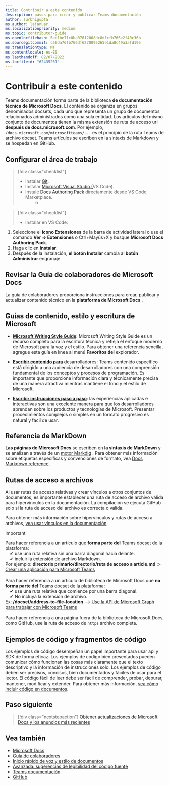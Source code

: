 ```yaml
---
title: Contribuir a este contenido
description: pasos para crear y publicar Teams documentación
author: surbhigupta
ms.author: lajanuar
ms.localizationpriority: medium
ms.topic: contributor-guide
ms.openlocfilehash: 5ee1be71c0ba07612808dc8d1cfb766e2f40c36b
ms.sourcegitcommit: c66da76fb766df6270095265e1da8c49a3afd195
ms.translationtype: MT
ms.contentlocale: es-ES
ms.lasthandoff: 02/07/2022
ms.locfileid: "62435261"
---
```

# <a name="contribute-to-teams-documentation"></a>Contribuir a este contenido

Teams documentación forma parte de la biblioteca **de documentación técnica de Microsoft Docs**. El contenido se organiza en grupos denominados docsets, cada uno que representa un grupo de documentos relacionados administrados como una sola entidad. Los artículos del mismo conjunto de documentos tienen la misma extensión de ruta de acceso url **después de docs.microsoft.com**. Por ejemplo, `/docs.microsoft.com/microsoftteams/...` es el principio de la ruta Teams de archivo docset. Teams artículos se escriben en la sintaxis de Markdown y se hospedan en GitHub.

## <a name="set-up-your-workspace"></a>Configurar el área de trabajo

> [!div class="checklist"]
>
> * Instalar [Git](https://git-scm.com/book/en/v2/Getting-Started-Installing-Git).
> * Instalar [Microsoft Visual Studio (](https://code.visualstudio.com/)VS Code).
> * Instale [Docs Authoring Pack](https://marketplace.visualstudio.com/items?itemName=docsmsft.docs-authoring-pack) directamente desde VS Code Marketplace.
<br>&emsp;&emsp; o

> [!div class="checklist"]
>
> * Instalar en VS Code:

   1. Seleccione el **icono Extensiones** de la barra de actividad lateral o use el comando **Ver => Extensiones** o Ctrl+Mayús+X y busque **Microsoft Docs Authoring Pack**.
   1. Haga clic en **Instalar**.
   1. Después de la instalación, **el botón Instalar** cambia al **botón Administrar** engranaje.

## <a name="review-the-microsoft-docs-contributors-guide"></a>Revisar la Guía de colaboradores de Microsoft Docs

La guía de colaboradores proporciona instrucciones para crear, publicar y actualizar contenido técnico en la **plataforma de Microsoft Docs** . 

## <a name="microsoft-writing-style-and-content-guides"></a>Guías de contenido, estilo y escritura de Microsoft

* **[Microsoft Writing Style Guide](/style-guide/welcome)**: Microsoft Writing Style Guide es un recurso completo para la escritura técnica y refleja el enfoque moderno de Microsoft para la voz y el estilo. Para obtener una referencia sencilla, agregue esta guía en línea al menú **Favoritos del** explorador.

* **[Escribir contenido para](/style-guide/developer-content/)** desarrolladores: Teams contenido específico está dirigido a una audiencia de desarrolladores con una comprensión fundamental de los conceptos y procesos de programación. Es importante que proporcione información clara y técnicamente precisa de una manera atractiva mientras mantiene el tono y el estilo de Microsoft.

* **[Escribir instrucciones paso a paso](/style-guide/procedures-instructions/writing-step-by-step-instructions)**: las experiencias aplicadas e interactivas son una excelente manera para que los desarrolladores aprendan sobre los productos y tecnologías de Microsoft. Presentar procedimientos complejos o simples en un formato progresivo es natural y fácil de usar.

## <a name="markdown-reference"></a>Referencia de MarkDown

**Las páginas de Microsoft Docs** se escriben en **la sintaxis de MarkDown** y se analizan a través de un [motor Markdig](https://github.com/lunet-io/markdig) . Para obtener más información sobre etiquetas específicas y convenciones de formato, vea [Docs Markdown reference](/contribute/markdown-reference).

## <a name="file-paths"></a>Rutas de acceso a archivos

Al usar rutas de acceso relativas y crear vínculos a otros conjuntos de documentos, es importante establecer una ruta de acceso de archivo válida para hipervínculos en la documentación. La compilación se ejecuta GitHub solo si la ruta de acceso del archivo es correcta o válida.
 
Para obtener más información sobre hipervínculos y rutas de acceso a archivos, [vea usar vínculos en la documentación](/contribute/how-to-write-links).

> [!IMPORTANT]
> Para hacer referencia a un artículo que **forma parte del** Teams docset de la plataforma:<br>
> &emsp;&#x2714; use una ruta relativa sin una barra diagonal hacia delante.<br>
> &emsp;&#x2714; incluir la extensión de archivo Markdown.<br>
>Por ejemplo: **directorio primario/directorio/ruta de acceso a article.md** :> [Crear una aplicación para Microsoft Teams](../concepts/building-an-app.md) <br><br>
> Para hacer referencia a un artículo de biblioteca de Microsoft Docs que **no forma parte del** Teams docset de la plataforma:<br>
> &emsp;&#x2714; use una ruta relativa que comience por una barra diagonal.<br>
> &emsp;&#x2714; No incluya la extensión de archivo. <br> Ex: **/docset/address-to-file-location** —> [Use la API de Microsoft Graph para trabajar con Microsoft Teams](/graph/api/resources/teams-api-overview)<br><br>
> Para hacer referencia a una página fuera de la biblioteca de Microsoft Docs, como GitHub, use la ruta de acceso de `https` archivo completa.<br>

## <a name="code-samples-and-snippets"></a>Ejemplos de código y fragmentos de código

Los ejemplos de código desempeñan un papel importante para usar api y SDK de forma eficaz. Los ejemplos de código bien presentados pueden comunicar cómo funcionan las cosas más claramente que el texto descriptivo y la información de instrucciones solo. Los ejemplos de código deben ser precisos, concisos, bien documentados y fáciles de usar para el lector. El código fácil de leer debe ser fácil de comprender, probar, depurar, mantener, modificar y extender. Para obtener más información, [vea cómo incluir código en documentos](/contribute/code-in-docs).

## <a name="next-step"></a>Paso siguiente

> [!div class="nextstepaction"]
> [Obtener actualizaciones de Microsoft Docs y los anuncios más recientes](/teamblog)

## <a name="see-also"></a>Vea también

* [Microsoft Docs](/)
* [Guía de colaboradores](/contribute)
* [Inicio rápido de voz y estilo de documentos](/contribute/style-quick-start)
* [Avanzada: sugerencias de legibilidad del código fuente](/archive/msdn-magazine/2014/october/cutting-edge-source-code-readability-tips)
* [Teams documentación](/microsoftteams/platform/overview)
* [GitHub](https://github.com/MicrosoftDocs/msteams-docs/tree/master/msteams-platform)
